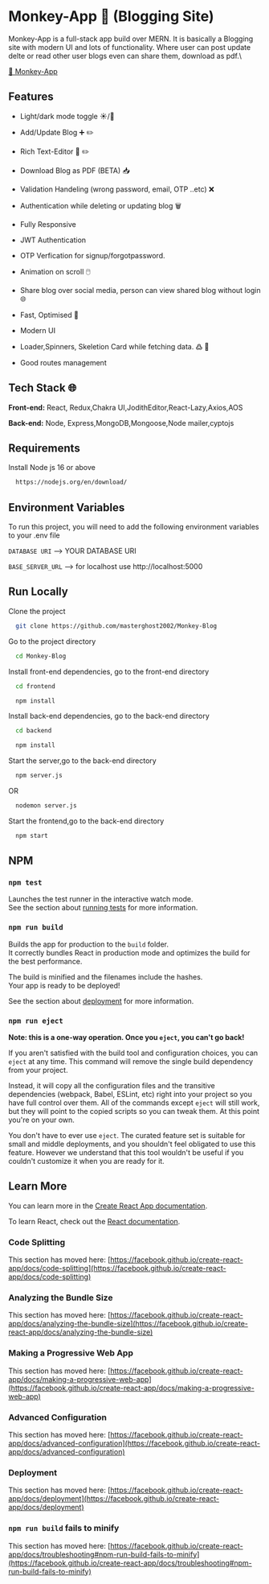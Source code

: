 
# Monkey-App 🐒 (Blogging Site)

Monkey-App is a full-stack app build over MERN. 
It is basically a Blogging site with modern UI and lots of functionality.
Where user can post update delte or read other user blogs even can share them, download as pdf.\

[🔗 Monkey-App](https://monkey-app.netlify.app/)




## Features

- Light/dark mode toggle ☀️/🌚
- Add/Update Blog  ➕ ✏️

- Rich Text-Editor 🤑 ✏️
- Download Blog as PDF (BETA) 📥
- Validation Handeling (wrong password, email, OTP ..etc) ❌
- Authentication while deleting or updating blog 🗑️
- Fully Responsive
- JWT Authentication
- OTP Verfication for signup/forgotpassword. 
- Animation on scroll 🖱️
- Share blog over social media, person can view shared blog without login 🌐
- Fast, Optimised 🚀
- Modern UI 
- Loader,Spinners, Skeletion Card while fetching data. ߷ 🩻
- Good routes management 




## Tech Stack 🌐

**Front-end:** React, Redux,Chakra UI,JodithEditor,React-Lazy,Axios,AOS

**Back-end:** Node, Express,MongoDB,Mongoose,Node mailer,cyptojs


## Requirements

Install Node js 16 or above

```bash
  https://nodejs.org/en/download/
```

    
## Environment Variables

To run this project, you will need to add the following environment variables to your .env file

`DATABASE URI` --> YOUR DATABASE URI

`BASE_SERVER_URL` --> for localhost use http://localhost:5000



## Run Locally

Clone the project 

```bash
  git clone https://github.com/masterghost2002/Monkey-Blog
```

Go to the project directory

```bash
  cd Monkey-Blog
```

Install front-end dependencies, go to the front-end directory

```bash
  cd frontend
```

```bash
  npm install
```
Install back-end dependencies, go to the back-end directory

```bash
  cd backend
```

```bash
  npm install
```
Start the server,go to the back-end directory

```bash
  npm server.js
```
OR
```bash
  nodemon server.js
```
Start the frontend,go to the back-end directory

```bash
  npm start
```





## NPM


### `npm test`

Launches the test runner in the interactive watch mode.\
See the section about [running tests](https://facebook.github.io/create-react-app/docs/running-tests) for more information.

### `npm run build`

Builds the app for production to the `build` folder.\
It correctly bundles React in production mode and optimizes the build for the best performance.

The build is minified and the filenames include the hashes.\
Your app is ready to be deployed!

See the section about [deployment](https://facebook.github.io/create-react-app/docs/deployment) for more information.

### `npm run eject`

**Note: this is a one-way operation. Once you `eject`, you can't go back!**

If you aren't satisfied with the build tool and configuration choices, you can `eject` at any time. This command will remove the single build dependency from your project.

Instead, it will copy all the configuration files and the transitive dependencies (webpack, Babel, ESLint, etc) right into your project so you have full control over them. All of the commands except `eject` will still work, but they will point to the copied scripts so you can tweak them. At this point you're on your own.

You don't have to ever use `eject`. The curated feature set is suitable for small and middle deployments, and you shouldn't feel obligated to use this feature. However we understand that this tool wouldn't be useful if you couldn't customize it when you are ready for it.

## Learn More

You can learn more in the [Create React App documentation](https://facebook.github.io/create-react-app/docs/getting-started).

To learn React, check out the [React documentation](https://reactjs.org/).

### Code Splitting

This section has moved here: [https://facebook.github.io/create-react-app/docs/code-splitting](https://facebook.github.io/create-react-app/docs/code-splitting)

### Analyzing the Bundle Size

This section has moved here: [https://facebook.github.io/create-react-app/docs/analyzing-the-bundle-size](https://facebook.github.io/create-react-app/docs/analyzing-the-bundle-size)

### Making a Progressive Web App

This section has moved here: [https://facebook.github.io/create-react-app/docs/making-a-progressive-web-app](https://facebook.github.io/create-react-app/docs/making-a-progressive-web-app)

### Advanced Configuration

This section has moved here: [https://facebook.github.io/create-react-app/docs/advanced-configuration](https://facebook.github.io/create-react-app/docs/advanced-configuration)

### Deployment

This section has moved here: [https://facebook.github.io/create-react-app/docs/deployment](https://facebook.github.io/create-react-app/docs/deployment)

### `npm run build` fails to minify

This section has moved here: [https://facebook.github.io/create-react-app/docs/troubleshooting#npm-run-build-fails-to-minify](https://facebook.github.io/create-react-app/docs/troubleshooting#npm-run-build-fails-to-minify)

